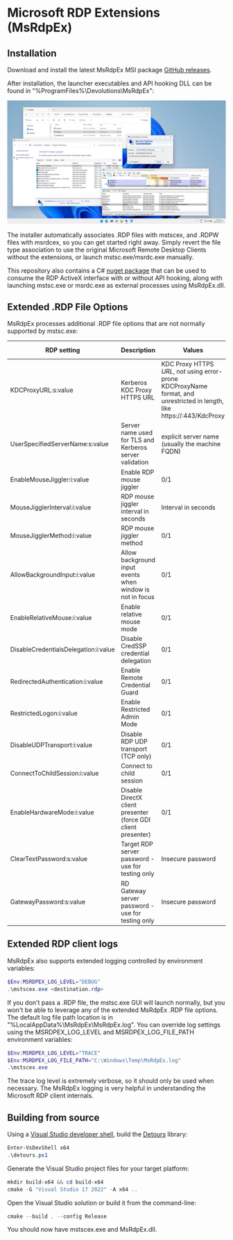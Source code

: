 # Microsoft RDP Extensions (MsRdpEx)

## Installation

Download and install the latest MsRdpEx MSI package [GitHub releases](https://github.com/Devolutions/MsRdpEx/releases).

After installation, the launcher executables and API hooking DLL can be found in "%ProgramFiles%\Devolutions\MsRdpEx":

![MsRdpEx Installed](./images/MsRdpEx_installed.png)

The installer automatically associates .RDP files with mstscex, and .RDPW files with msrdcex, so you can get started right away. Simply revert the file type association to use the original Microsoft Remote Desktop Clients without the extensions, or launch mstsc.exe/msrdc.exe manually.

This repository also contains a C# [nuget package](https://www.nuget.org/packages/Devolutions.MsRdpEx) that can be used to consume the RDP ActiveX interface with or without API hooking, along with launching mstsc.exe or msrdc.exe as external processes using MsRdpEx.dll.

## Extended .RDP File Options

MsRdpEx processes additional .RDP file options that are not normally supported by mstsc.exe:

| RDP setting                        | Description            | Values                 | Default value          |
|------------------------------------|------------------------|------------------------|:----------------------:|
| KDCProxyURL:s:value | Kerberos KDC Proxy HTTPS URL | KDC Proxy HTTPS *URL*, not using error-prone KDCProxyName format, and unrestricted in length, like https://<hostname>:443/KdcProxy | - |
| UserSpecifiedServerName:s:value | Server name used for TLS and Kerberos server validation | explicit server name (usually the machine FQDN) | same as DNS hostname used for RDP server |
| EnableMouseJiggler:i:value | Enable RDP mouse jiggler | 0/1 | 0 |
| MouseJigglerInterval:i:value | RDP mouse jiggler interval in seconds | Interval in seconds | 60 |
| MouseJigglerMethod:i:value | RDP mouse jiggler method | 0/1 | 0 |
| AllowBackgroundInput:i:value | Allow background input events when window is not in focus | 0/1 | 0 |
| EnableRelativeMouse:i:value | Enable relative mouse mode | 0/1 | 0 |
| DisableCredentialsDelegation:i:value | Disable CredSSP credential delegation | 0/1 | 0 |
| RedirectedAuthentication:i:value | Enable Remote Credential Guard | 0/1 | 0 |
| RestrictedLogon:i:value | Enable Restricted Admin Mode | 0/1 | 0 |
| DisableUDPTransport:i:value | Disable RDP UDP transport (TCP only) | 0/1 | 0 |
| ConnectToChildSession:i:value | Connect to child session | 0/1 | 0 |
| EnableHardwareMode:i:value | Disable DirectX client presenter (force GDI client presenter) | 0/1 | 1 |
| ClearTextPassword:s:value | Target RDP server password - use for testing only | Insecure password | - |
| GatewayPassword:s:value | RD Gateway server password - use for testing only | Insecure password | - |

## Extended RDP client logs

MsRdpEx also supports extended logging controlled by environment variables:

```powershell
$Env:MSRDPEX_LOG_LEVEL="DEBUG"
.\mstscex.exe <destination.rdp>
```

If you don't pass a .RDP file, the mstsc.exe GUI will launch normally, but you won't be able to leverage any of the extended MsRdpEx .RDP file options. The default log file path location is in "%LocalAppData%\MsRdpEx\MsRdpEx.log". You can override log settings using the MSRDPEX_LOG_LEVEL and MSRDPEX_LOG_FILE_PATH environment variables:

```powershell
$Env:MSRDPEX_LOG_LEVEL="TRACE"
$Env:MSRDPEX_LOG_FILE_PATH="C:\Windows\Temp\MsRdpEx.log"
.\mstscex.exe
```

The trace log level is extremely verbose, so it should only be used when necessary. The MsRdpEx logging is very helpful in understanding the Microsoft RDP client internals.

## Building from source

Using a [Visual Studio developer shell](https://www.powershellgallery.com/packages/VsDevShell), build the [Detours](https://github.com/Microsoft/Detours) library:

```powershell
Enter-VsDevShell x64
.\detours.ps1
```

Generate the Visual Studio project files for your target platform:

```powershell
mkdir build-x64 && cd build-x64
cmake -G "Visual Studio 17 2022" -A x64 ..
```

Open the Visual Studio solution or build it from the command-line:

```powershell
cmake --build . --config Release
```

You should now have mstscex.exe and MsRdpEx.dll.
